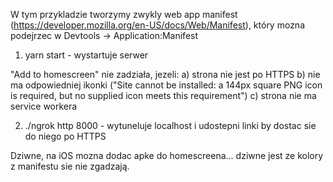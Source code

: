 W tym przykladzie tworzymy zwykly web app manifest (https://developer.mozilla.org/en-US/docs/Web/Manifest), 
który mozna podejrzec w Devtools -> Application:Manifest

1. yarn start - wystartuje serwer

"Add to homescreen" nie zadziała, jezeli:
a) strona nie jest po HTTPS
b) nie ma odpowiedniej ikonki ("Site cannot be installed: a 144px square PNG icon is required, but no supplied icon meets this requirement")
c) strona nie ma service workera

2. ./ngrok http 8000 - wytuneluje localhost i udostepni linki by dostac sie do niego po HTTPS

Dziwne, na iOS mozna dodac apke do homescreena... dziwne jest ze kolory z manifestu sie nie zgadzają.